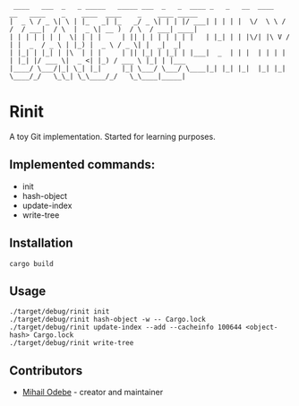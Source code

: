 ```
 ____   ___  _   _ _____   _____ ___  _   _  ____ _   _   __  ____   __   ____    _    ____  ____    _    ____ _____ 
|  _ \ / _ \| \ | |_   _| |_   _/ _ \| | | |/ ___| | | | |  \/  \ \ / /  / ___|  / \  |  _ \| __ )  / \  / ___| ____|
| | | | | | |  \| | | |     | || | | | | | | |   | |_| | | |\/| |\ V /  | |  _  / _ \ | |_) |  _ \ / _ \| |  _|  _|  
| |_| | |_| | |\  | | |     | || |_| | |_| | |___|  _  | | |  | | | |   | |_| |/ ___ \|  _ <| |_) / ___ \ |_| | |___ 
|____/ \___/|_| \_| |_|     |_| \___/ \___/ \____|_| |_| |_|  |_| |_|    \____/_/   \_\_| \_\____/_/   \_\____|_____|
```

# Rinit
A toy Git implementation. Started for learning purposes.

## Implemented commands:
* init
* hash-object
* update-index
* write-tree

## Installation
`cargo build`

## Usage
```shell
./target/debug/rinit init
./target/debug/rinit hash-object -w -- Cargo.lock
./target/debug/rinit update-index --add --cacheinfo 100644 <object-hash> Cargo.lock
./target/debug/rinit write-tree
```

## Contributors

- [Mihail Odebe](https://github.com/Odebe) - creator and maintainer